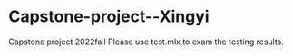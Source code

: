 # Capstone-project--Xingyi
Capstone project 2022fall
Please use test.mlx to exam the testing results.
